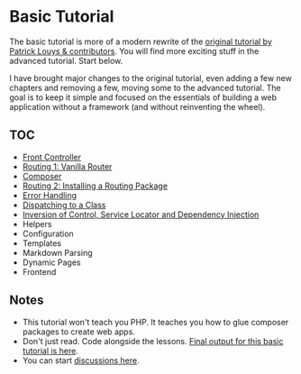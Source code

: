 # Basic Tutorial

The basic tutorial is more of a modern rewrite of the [original tutorial by Patrick Louys & contributors](https://github.com/PatrickLouys/no-framework-tutorial). You will find more exciting stuff in the advanced tutorial. Start below.

I have brought major changes to the original tutorial, even adding a few new chapters and removing a few, moving some to the advanced tutorial. The goal is to keep it simple and focused on the essentials of building a web application without a framework (and without reinventing the wheel).

## TOC

- [Front Controller](./1-front-controller.md)
- [Routing 1: Vanilla Router](./2-vanilla-router.md)
- [Composer](./3-composer.md)
- [Routing 2: Installing a Routing Package](./4-routing-package.md)
- [Error Handling](./5-error-handling.md)
- [Dispatching to a Class](./6-dispatching-to-a-class.md)
- [Inversion of Control, Service Locator and Dependency Injection](./7-inversion-of-control.md)
- Helpers
- Configuration
- Templates
- Markdown Parsing
- Dynamic Pages
- Frontend

## Notes

- This tutorial won't teach you PHP. It teaches you how to glue composer packages to create web apps.
- Don't just read. Code alongside the lessons. [Final output for this basic tutorial is here](https://github.com/Component-Oriented-PHP/basic-application).
- You can start [discussions here](https://github.com/orgs/Component-Oriented-PHP/discussions).

